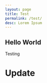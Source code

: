 ```yaml
---
layout: page
title: Test
permalink: /test/
desc: Lorem Ipsum
---
```

## Hello World
Testing
# Update
